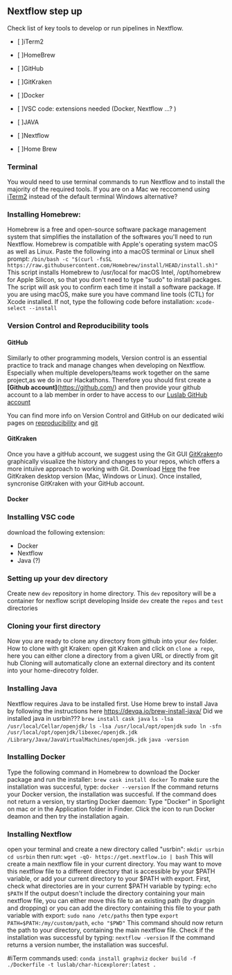 

## Nextflow step up 


Check list of key tools to develop or run pipelines in Nextflow. 
- [ ]iTerm2
- [ ]HomeBrew
- [ ]GitHub 
- [ ]GitKraken
- [ ]Docker 

- [ ]VSC code: extensions needed (Docker, Nextflow ...? ) 
- [ ]JAVA
- [ ]Nextflow 
- [ ]Home Brew 

### Terminal 
You would need to use terminal commands to run Nextflow and to install the majority of the required tools. If you are on a Mac we reccomend using [iTerm2](https://iterm2.com/) instead of the default terminal
Windows alternative?

### Installing Homebrew: 
Homebrew is a free and open-source software package management system that simplifies the installation of the softwares you'll need to run Nextflow. 
Homebrew is compatible with Apple's operating system macOS as well as Linux. 
Paste the following into a macOS terminal or Linux shell prompt:
`/bin/bash -c "$(curl -fsSL https://raw.githubusercontent.com/Homebrew/install/HEAD/install.sh)"`
This script installs Homebrew to /usr/local for macOS Intel, /opt/homebrew for Apple Silicon, so that you don't need to type "sudo" to install packages.
The script will ask you to confirm each time it install a software package.
If you are using macOS, make sure you have command line tools (CTL) for Xcode installed. If not, type the following code before installation:
`xcode-select --install`

### Version Control and Reproducibility tools
#### GitHub
Similarly to other programming models, Version control is an essential practice to track and manage changes when developing on Nextflow. 
Especially when multiple developers/teams work together on the same project,as we do in our Hackathons.
Therefore you should first create a **[Github account]**(https://github.com/) and then provide your github account to a lab member in order to have access to our [Luslab GitHub account](https://github.com/luslab/luslab.github.io)

You can find more info on Version Control and GitHub on our dedicated wiki pages on [reproducibility](https://luslab.github.io/reproducibility/intro/) and [git](https://luslab.github.io/reproducibility/git/)

#### GitKraken
Once you have a gitHub account, we suggest using the Git GUI [GitKraken](https://www.gitkraken.com/)to graphically visualize the history and changes to your repos,  which offers a more intuiive approach to working with Git.
Download [Here](https://www.gitkraken.com/download) the free GitKraken desktop version (Mac, Windows or Linux). 
Once installed, syncronise GitKraken with your GitHub account. 


#### Docker



### Installing VSC code 
download the following extension: 
- Docker 
- Nextflow 
- Java (?)



### Setting up your dev directory 

Create new `dev` repository in home directory. This `dev` repository will be a container for nexflow script developing 
Inside `dev` create the `repos` and `test` directories 

### Cloning your first directory 
Now you are ready to clone any directory from github into your `dev` folder. 
How to clone with git Kraken: 
open git Kraken and click on `clone a repo`, here you can either clone a directory from a given URL or directly from git hub 
Cloning will automatically clone an external directory and its content into your home-direcotry folder. 





### Installing Java
Nextflow requires Java to be installed first. 
Use Home brew to install Java by following the instructions here https://devqa.io/brew-install-java/
 Did we installed java in usrbin???
`brew install cask java`
`ls -lsa /usr/local/Cellar/openjdk/`
`ls -lsa /usr/local/opt/openjdk`
`sudo ln -sfn /usr/local/opt/openjdk/libexec/openjdk.jdk /Library/Java/JavaVirtualMachines/openjdk.jdk`
`java -version`

### Installing Docker 
Type the following command in Homebrew to download the Docker package and run the installer:
`brew cask install docker`
To make sure the installation was succesful, type:
`docker --version`
If the command returns your Docker version, the installation was succesful. 
If the command does not return a version, try starting Docker daemon: 
Type "Docker" in Sporlight on mac or in the Application folder in Finder. 
Click the icon to run Docker deamon and then try the installation again. 

### Installing Nextflow

open your terminal and create a new directory called "usrbin": 
`mkdir usrbin`
`cd usrbin`
then run: `wget -qO- https://get.nextflow.io | bash`
This will create a main nextflow file in your current directory.
You may want to move this nextflow file to a different directory that is accessible by your $PATH variable, 
or add your current directory to your $PATH with export. 
First, check what directories are in your current $PATH variable by typing:
`echo $PATH`
If the output doesn't include the directory containing your main nextflow file, you can either move this file to an
existing path (by draggin and dropping) or you can add the directory containing this file to your path variable with export:
`sudo nano /etc/paths` then type `export PATH=$PATH:/my/custom/path`,
`echo "$PWD"`
This command should now return the path to your directory, containing the main nextflow file.
Check if the installation was successful by typing:
`nextflow -version`
If the command returns a version number, the installation was succesful.

#iTerm commands used: 
`conda install graphviz`
`docker build -f ./Dockerfile -t luslab/char-hicexplorer:latest .`




